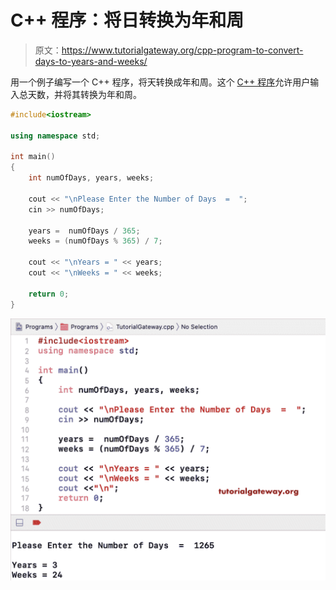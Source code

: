 # C++ 程序：将日转换为年和周

> 原文：<https://www.tutorialgateway.org/cpp-program-to-convert-days-to-years-and-weeks/>

用一个例子编写一个 C++ 程序，将天转换成年和周。这个 [C++ 程序](https://www.tutorialgateway.org/cpp-programs/)允许用户输入总天数，并将其转换为年和周。

```cpp
#include<iostream>

using namespace std;

int main()
{
	int numOfDays, years, weeks;

	cout << "\nPlease Enter the Number of Days  =  ";
	cin >> numOfDays;

	years =  numOfDays / 365;
  	weeks = (numOfDays % 365) / 7;	

	cout << "\nYears = " << years;
	cout << "\nWeeks = " << weeks;

 	return 0;
}
```

![C++ Program to Convert Days to years and Months 1](img/dbc775390f875f5d0c951c17773c70a9.png)